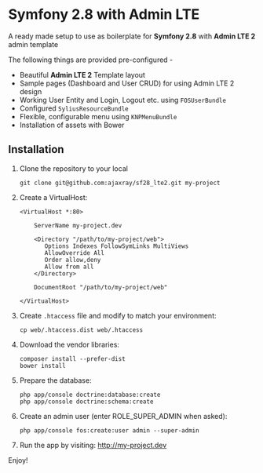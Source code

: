 Symfony 2.8 with Admin LTE
==============

A ready made setup to use as boilerplate for **Symfony 2.8** with **Admin LTE 2** admin template

The following things are provided pre-configured - 

* Beautiful **Admin LTE 2** Template layout 
* Sample pages (Dashboard and User CRUD) for using Admin LTE 2 design  
* Working User Entity and Login, Logout etc. using `FOSUserBundle`
* Configured `SyliusResourceBundle` 
* Flexible, configurable menu using `KNPMenuBundle`
* Installation of assets with Bower


Installation
----------------

1. Clone the repository to your local

    ```
    git clone git@github.com:ajaxray/sf28_lte2.git my-project
    ```

2. Create a VirtualHost:

    ```
    <VirtualHost *:80>

        ServerName my-project.dev

        <Directory "/path/to/my-project/web">
           Options Indexes FollowSymLinks MultiViews
           AllowOverride All
           Order allow,deny
           Allow from all
        </Directory>

        DocumentRoot "/path/to/my-project/web"

    </VirtualHost>
    ```

3. Create `.htaccess` file and modify to match your environment:

    ```
    cp web/.htaccess.dist web/.htaccess
    ```

5. Download the vendor libraries:

    ```
    composer install --prefer-dist
    bower install
    ```

6. Prepare the database:

    ```
    php app/console doctrine:database:create
    php app/console doctrine:schema:create
    ```

7. Create an admin user (enter ROLE_SUPER_ADMIN when asked):

    ```
    php app/console fos:create:user admin --super-admin
    ```

7. Run the app by visiting: http://my-project.dev

Enjoy!
